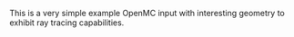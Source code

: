 This is a very simple example OpenMC input with interesting geometry
to exhibit ray tracing capabilities.
